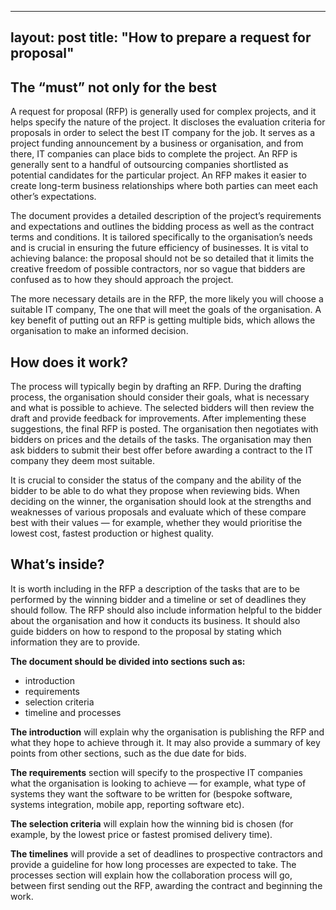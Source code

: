 
---
layout: post
title:  "How to prepare a request for proposal"
-----

## The “must” not only for the best
A request for proposal (RFP) is generally used for complex projects, and it helps specify the nature of the project. It discloses the evaluation criteria for proposals in order to select the best IT company for the job. It serves as a project funding announcement by a business or organisation, and from there, IT companies can place bids to complete the project. An RFP is generally sent to a handful of outsourcing companies shortlisted as potential candidates for the particular project. An RFP makes it easier to create long-term business relationships where both parties can meet each other’s expectations.

The document provides a detailed description of the project’s requirements and expectations and outlines the bidding process as well as the contract terms and conditions. It is tailored specifically to the organisation’s needs and is crucial in ensuring the future efficiency of businesses. It is vital to achieving balance: the proposal should not be so detailed that it limits the creative freedom of possible contractors, nor so vague that bidders are confused as to how they should approach the project.

The more necessary details are in the RFP, the more likely you will choose a suitable IT company, The one that will meet the goals of the organisation. A key benefit of putting out an RFP is getting multiple bids, which allows the organisation to make an informed decision.

## How does it work?
The process will typically begin by drafting an RFP. During the drafting process, the organisation should consider their goals, what is necessary and what is possible to achieve. The selected bidders will then review the draft and provide feedback for improvements. After implementing these suggestions, the final RFP is posted. The organisation then negotiates with bidders on prices and the details of the tasks. The organisation may then ask bidders to submit their best offer before awarding a contract to the IT company they deem most suitable.

It is crucial to consider the status of the company and the ability of the bidder to be able to do what they propose when reviewing bids. When deciding on the winner, the organisation should look at the strengths and weaknesses of various proposals and evaluate which of these compare best with their values — for example, whether they would prioritise the lowest cost, fastest production or highest quality.

## What’s inside?
It is worth including in the RFP a description of the tasks that are to be performed by the winning bidder and a timeline or set of deadlines they should follow. The RFP should also include information helpful to the bidder about the organisation and how it conducts its business. It should also guide bidders on how to respond to the proposal by stating which information they are to provide.

**The document should be divided into sections such as:**

- introduction
- requirements
- selection criteria
- timeline and processes
  
**The introduction** will explain why the organisation is publishing the RFP and what they hope to achieve through it. It may also provide a summary of key points from other sections, such as the due date for bids.

**The requirements** section will specify to the prospective IT companies what the organisation is looking to achieve — for example, what type of systems they want the software to be written for (bespoke software, systems integration, mobile app, reporting software etc).

**The selection criteria** will explain how the winning bid is chosen (for example, by the lowest price or fastest promised delivery time).

**The timelines** will provide a set of deadlines to prospective contractors and provide a guideline for how long processes are expected to take. The processes section will explain how the collaboration process will go, between first sending out the RFP, awarding the contract and beginning the work.
